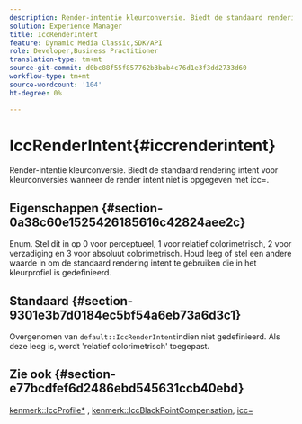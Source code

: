 ```yaml
---
description: Render-intentie kleurconversie. Biedt de standaard rendering intent voor kleurconversies wanneer de render intent niet is opgegeven met icc=.
solution: Experience Manager
title: IccRenderIntent
feature: Dynamic Media Classic,SDK/API
role: Developer,Business Practitioner
translation-type: tm+mt
source-git-commit: d0bc88f55f857762b3bab4c76d1e3f3dd2733d60
workflow-type: tm+mt
source-wordcount: '104'
ht-degree: 0%

---
```



# IccRenderIntent{#iccrenderintent}

Render-intentie kleurconversie. Biedt de standaard rendering intent voor kleurconversies wanneer de render intent niet is opgegeven met icc=.

## Eigenschappen {#section-0a38c60e1525426185616c42824aee2c}

Enum. Stel dit in op 0 voor perceptueel, 1 voor relatief colorimetrisch, 2 voor verzadiging en 3 voor absoluut colorimetrisch. Houd leeg of stel een andere waarde in om de standaard rendering intent te gebruiken die in het kleurprofiel is gedefinieerd.

## Standaard {#section-9301e3b7d0184ec5bf54a6eb73a6d3c1}

Overgenomen van `default::IccRenderIntent`indien niet gedefinieerd. Als deze leeg is, wordt &#39;relatief colorimetrisch&#39; toegepast.

## Zie ook {#section-e77bcdfef6d2486ebd545631ccb40ebd}

[kenmerk::IccProfile*](../../../../../ir-api/material-cat/image-rendering-api-ref/c-ir-material-catalog/c-ir-attributes-reference/r-ir-iccprofilecmyk.md#reference-55aead2d924847ffbd1be4c46add7127) ,  [kenmerk::IccBlackPointCompensation](../../../../../ir-api/material-cat/image-rendering-api-ref/c-ir-material-catalog/c-ir-attributes-reference/r-ir-iccblackpointcompensation.md#reference-d939b0cdf6564baaa88deb1059e3b7f0),  [icc=](../../../../../ir-api/http-protocol/image-rendering-api-ref/c-ir-http-protocol-ref/c-ir-http-protocol-command-reference/r-ir-icc.md#reference-86a2fff3cef24982ad2063d977a16e06)
